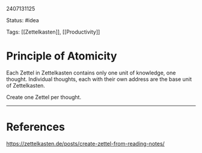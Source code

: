 2407131125

Status: #idea

Tags: [[Zettelkasten]], [[Productivity]]

# Principle of Atomicity


Each Zettel in Zettelkasten contains only one unit of knowledge, one thought. Individual thoughts, each with their own address are the base unit of Zettelkasten. 

Create one Zettel per thought.

---
# References
https://zettelkasten.de/posts/create-zettel-from-reading-notes/